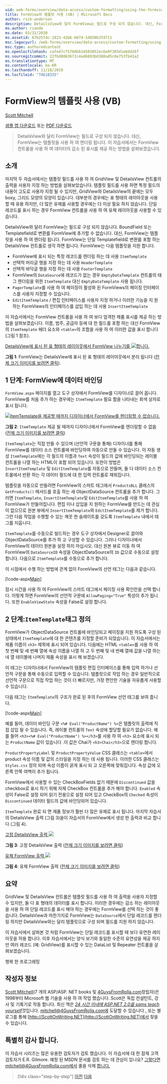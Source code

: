 ```yaml
---
uid: web-forms/overview/data-access/custom-formatting/using-the-formview-s-templates-vb
title: FormView의 템플릿 사용 (VB) | Microsoft Docs
author: rick-anderson
description: DetailsView와 달리 FormView는 필드로 구성 되지 않습니다. 대신, FormView는 템플릿을 사용 하 여 렌더링 됩니다. 이 자습서에서는 다음을 사용 하 여 살펴보겠습니다.
ms.author: riande
ms.date: 03/31/2010
ms.assetid: 67b25f4c-2823-42b6-b07d-1d650b3fd711
msc.legacyurl: /web-forms/overview/data-access/custom-formatting/using-the-formview-s-templates-vb
msc.type: authoredcontent
ms.openlocfilehash: cafe47cf5766bb14503852ec6e9f305d1e6d426f
ms.sourcegitcommit: 22fbd8863672c4ad6693b8388ad5c8e753fb41a2
ms.translationtype: MT
ms.contentlocale: ko-KR
ms.lasthandoff: 11/28/2019
ms.locfileid: "74618335"
---
```

# <a name="using-the-formviews-templates-vb"></a>FormView의 템플릿 사용 (VB)

[Scott Mitchell](https://twitter.com/ScottOnWriting)

[샘플 앱 다운로드](https://download.microsoft.com/download/5/7/0/57084608-dfb3-4781-991c-407d086e2adc/ASPNET_Data_Tutorial_14_VB.exe) 또는 [PDF 다운로드](using-the-formview-s-templates-vb/_static/datatutorial14vb1.pdf)

> DetailsView와 달리 FormView는 필드로 구성 되지 않습니다. 대신, FormView는 템플릿을 사용 하 여 렌더링 됩니다. 이 자습서에서는 FormView 컨트롤을 사용 하 여 데이터의 감소 된 표시를 제공 하는 방법을 살펴보겠습니다.

## <a name="introduction"></a>소개

마지막 두 자습서에서는 템플릿 필드를 사용 하 여 GridView 및 DetailsView 컨트롤의 출력을 사용자 지정 하는 방법을 살펴보았습니다. 템플릿 필드를 사용 하면 특정 필드의 내용이 고도로 사용자 지정 될 수 있지만, GridView와 DetailsView의 끝에는 모두 boxy, 그리드 모양의 모양이 있습니다. 대부분의 경우에는 표 형태의 레이아웃을 사용할 때 유용 하지만, 더 많은 유체를 사용할 경우에는 더 이상 필요 하지 않습니다. 단일 레코드를 표시 하는 경우 FormView 컨트롤을 사용 하 여 유체 레이아웃을 사용할 수 있습니다.

DetailsView와 달리 FormView는 필드로 구성 되지 않습니다. BoundField 또는 Templatefield로 변환를 FormView에 추가할 수 없습니다. 대신, FormView는 템플릿을 사용 하 여 렌더링 됩니다. FormView는 단일 Templatefield로 변환를 포함 하는 DetailsView 컨트롤로 생각 하면 됩니다. FormView는 다음 템플릿을 지원 합니다.

- FormView에 표시 되는 특정 레코드를 렌더링 하는 데 사용 `ItemTemplate`
- 선택적 머리글 행을 지정 하는 데 사용 `HeaderTemplate`
- 선택적 바닥글 행을 지정 하는 데 사용 `FooterTemplate`
- FormView의 `DataSource`에 레코드가 없는 경우 `EmptyDataTemplate` 컨트롤의 태그 렌더링을 위한 `ItemTemplate` 대신 `EmptyDataTemplate` 사용 됩니다.
- `PagerTemplate`를 사용 하 여 페이징이 활성화 된 FormViews의 페이징 인터페이스를 사용자 지정할 수 있습니다.
- `EditItemTemplate` / 편집 인터페이스를 사용자 지정 하거나 이러한 기능을 지 원하는 FormViews의 인터페이스를 삽입 하는 데 사용 `InsertItemTemplate`

이 자습서에서는 FormView 컨트롤을 사용 하 여 보다 엄격한 제품 표시를 제공 하는 방법을 살펴보겠습니다. 이름, 범주, 공급자 등에 대 한 필드를 포함 하는 대신 FormView의 `ItemTemplate` 헤더 요소와 `<table>`의 조합을 사용 하 여 이러한 값을 표시 합니다 (그림 1 참조).

[DetailsView에 표시 된 표 형태의 레이아웃에서 FormView 나누기를 ![합니다.](using-the-formview-s-templates-vb/_static/image2.png)](using-the-formview-s-templates-vb/_static/image1.png)

**그림 1**: FormView는 DetailsView에 표시 된 표 형태의 레이아웃에서 분리 됩니다 ([전체 크기 이미지를 보려면 클릭](using-the-formview-s-templates-vb/_static/image3.png)).

## <a name="step-1-binding-the-data-to-the-formview"></a>1 단계: FormView에 데이터 바인딩

`FormView.aspx` 페이지를 열고 도구 상자에서 FormView를 디자이너로 끌어 옵니다. FormView를 처음 추가 하는 경우에는 `ItemTemplate` 필요 함을 나타내는 회색 상자로 표시 됩니다.

[![ItemTemplate을 제공할 때까지 디자이너에서 FormView를 렌더링할 수 없습니다.](using-the-formview-s-templates-vb/_static/image5.png)](using-the-formview-s-templates-vb/_static/image4.png)

**그림 2**: `ItemTemplate` 제공 될 때까지 디자이너에서 FormView를 렌더링할 수 없음 ([전체 크기 이미지를 보려면 클릭](using-the-formview-s-templates-vb/_static/image6.png))

`ItemTemplate`는 직접 만들 수 있으며 (선언적 구문을 통해) 디자이너를 통해 FormView를 데이터 소스 컨트롤에 바인딩하여 자동으로 만들 수 있습니다. 이 자동 생성 `ItemTemplate`에는 각 필드의 이름과 `Text` 속성이 필드의 값에 바인딩되는 레이블 컨트롤을 나열 하는 HTML이 포함 되어 있습니다. 또한이 방법은 `InsertItemTemplate` 및 `EditItemTemplate`를 자동으로 만들며, 둘 다 데이터 소스 컨트롤에서 반환 하는 각 데이터 필드에 대 한 입력 컨트롤로 채워집니다.

템플릿을 자동으로 만들려면 FormView의 스마트 태그에서 `ProductsBLL` 클래스의 `GetProducts()` 메서드를 호출 하는 새 ObjectDataSource 컨트롤을 추가 합니다. 그러면 `ItemTemplate`, `InsertItemTemplate`및 `EditItemTemplate`를 사용 하 여 FormView가 만들어집니다. 편집 이나 삽입을 지 원하는 FormView를 만드는 데 관심이 없으므로 원본 뷰에서 `InsertItemTemplate`와 `EditItemTemplate`를 제거 합니다. 그런 다음 작업을 수행할 수 있는 깨끗 한 슬레이트를 갖도록 `ItemTemplate` 내에서 태그를 지웁니다.

`ItemTemplate`를 수동으로 빌드하는 경우 도구 상자에서 Designer로 끌어와 ObjectDataSource를 추가 하 고 구성할 수 있습니다. 그러나 디자이너에서 FormView의 데이터 원본을 설정 하지 마십시오. 대신 원본 뷰로 이동 하 여 FormView의 `DataSourceID` 속성을 ObjectDataSource의 `ID` 값으로 수동으로 설정 합니다. 다음으로 `ItemTemplate`를 수동으로 추가 합니다.

이 시점에서 수행 하는 방법에 관계 없이 FormView의 선언 태그는 다음과 같습니다.

[!code-aspx[Main](using-the-formview-s-templates-vb/samples/sample1.aspx)]

잠시 시간을 사용 하 여 FormView의 스마트 태그에서 페이징 사용 확인란을 선택 합니다. 이렇게 하면 FormView의 선언적 구문에 `AllowPaging="True"` 특성이 추가 됩니다. 또한 `EnableViewState` 속성을 False로 설정 합니다.

## <a name="step-2-defining-theitemtemplates-markup"></a>2 단계:`ItemTemplate`태그 정의

FormView가 ObjectDataSource 컨트롤에 바인딩되고 페이징을 지원 하도록 구성 된 상태에서 `ItemTemplate`에 대 한 콘텐츠를 지정할 준비가 되었습니다. 이 자습서에서는 제품 이름이 `<h3>` 제목에 표시 되어 있습니다. 다음에는 HTML `<table>`를 사용 하 여 첫 번째 및 세 번째 열에 속성 이름을 나열 하 고 두 번째 및 네 번째 열에 값을 나열 하는 네 열 테이블에 나머지 제품 속성을 표시 해 보겠습니다.

이 태그는 디자이너에서 FormView의 템플릿 편집 인터페이스를 통해 입력 하거나 선언적 구문을 통해 수동으로 입력할 수 있습니다. 템플릿으로 작업 하는 경우 일반적으로 선언적 구문으로 직접 작업 하는 것이 더 빠르지만, 가장 편안한 기술을 자유롭게 사용할 수 있습니다.

다음 태그는 `ItemTemplate`의 구조가 완료 된 후의 FormView 선언 태그를 보여 줍니다.

[!code-aspx[Main](using-the-formview-s-templates-vb/samples/sample2.aspx)]

예를 들어, 데이터 바인딩 구문 `<%# Eval("ProductName") %>`은 템플릿의 출력에 직접 삽입 될 수 있습니다. 즉, 레이블 컨트롤의 `Text` 속성에 할당할 필요가 없습니다. 예를 들어 `<h3><%# Eval("ProductName") %></h3>`를 사용 하 여 `<h3>` 요소에 표시 되는 `ProductName` 값이 있습니다 .이 값은 Chai가 `<h3>Chai</h3>`으로 렌더링 합니다.

`ProductPropertyLabel` 및 `ProductPropertyValue` CSS 클래스는 `<table>`에서 product 속성 이름 및 값의 스타일을 지정 하는 데 사용 됩니다. 이러한 CSS 클래스는 `Styles.css` 정의 되며 속성 이름이 굵게 표시 되 고 오른쪽에 맞춰집니다. 속성 값에 오른쪽 안쪽 여백이 추가 됩니다.

FormView에서 사용할 수 있는 CheckBoxFields 없기 때문에 `Discontinued` 값을 checkbox로 표시 하기 위해 자체 CheckBox 컨트롤을 추가 해야 합니다. `Enabled` 속성이 False로 설정 되어 읽기 전용으로 설정 되어 있고 CheckBox의 `Checked` 속성이 `Discontinued` 데이터 필드의 값에 바인딩되어 있습니다.

`ItemTemplate` 완료 되 면 제품 정보가 훨씬 더 많은 유체로 표시 됩니다. 마지막 자습서의 DetailsView 출력 (그림 3)을이 자습서의 FormView에서 생성 한 출력과 비교 합니다 (그림 4).

[고정 DetailsView 출력 ![](using-the-formview-s-templates-vb/_static/image8.png)](using-the-formview-s-templates-vb/_static/image7.png)

**그림 3**: 고정 DetailsView 출력 ([전체 크기 이미지를 보려면 클릭](using-the-formview-s-templates-vb/_static/image9.png))

[유체 FormView 출력 ![](using-the-formview-s-templates-vb/_static/image11.png)](using-the-formview-s-templates-vb/_static/image10.png)

**그림 4**: 유체 FormView 출력 ([전체 크기 이미지를 보려면 클릭](using-the-formview-s-templates-vb/_static/image12.png))

## <a name="summary"></a>요약

GridView 및 DetailsView 컨트롤은 템플릿 필드를 사용 하 여 출력을 사용자 지정할 수 있지만, 둘 다 표 형태의 데이터를 표시 합니다. 이러한 경우에는 감소 하는 레이아웃을 사용 하 여 단일 레코드를 표시 해야 하는 경우에는 FormView를 선택 하는 것이 좋습니다. DetailsView과 마찬가지로 FormView는 `DataSource`에서 단일 레코드를 렌더링 하지만 DetailsView와는 달리 템플릿으로 구성 되며 필드를 지원 하지 않습니다.

이 자습서에서 살펴본 것 처럼 FormView는 단일 레코드를 표시할 때 보다 유연한 레이아웃을 허용 합니다. 이후 자습서에서는 양식 보기와 동일한 수준의 유연성을 제공 하지만 여러 레코드 (예: GridView)를 표시할 수 있는 DataList 및 Repeater 컨트롤을 살펴보겠습니다.

행복 한 프로그래밍

## <a name="about-the-author"></a>작성자 정보

[Scott Mitchell](http://www.4guysfromrolla.com/ScottMitchell.shtml)(7 개의 ASP/ASP. NET books 및 [4GuysFromRolla.com](http://www.4guysfromrolla.com)창립자)은 1998부터 Microsoft 웹 기술을 사용 하 여 작업 했습니다. Scott은 독립 컨설턴트, 강사 및 기록기로 작동 합니다. 최신 책은 [*24 시간 이내에 ASP.NET 2.0을 sams teach yourself*](https://www.amazon.com/exec/obidos/ASIN/0672327384/4guysfromrollaco)것입니다. mitchell@4GuysFromRolla.com에 도달할 수 있습니다 [.](mailto:mitchell@4GuysFromRolla.com) 또는 블로그를 통해 [http://ScottOnWriting.NET](http://ScottOnWriting.NET)에서 찾을 수 있습니다.

## <a name="special-thanks-to"></a>특별히 감사 합니다.

이 자습서 시리즈는 많은 유용한 검토자가 검토 했습니다. 이 자습서에 대 한 잠재 고객 검토자가 E.R. Gilmore. 예정 된 MSDN 문서를 검토 하는 데 관심이 있나요? 그렇다면mitchell@4GuysFromRolla.com에서 줄을 삭제 [합니다.](mailto:mitchell@4GuysFromRolla.com)

> [!div class="step-by-step"]
> [이전](using-templatefields-in-the-detailsview-control-vb.md)
> [다음](displaying-summary-information-in-the-gridview-s-footer-vb.md)
